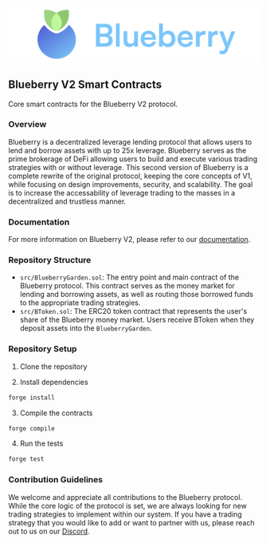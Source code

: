 
![Blueberry Logo](./blueberry-logo.png)
## Blueberry V2 Smart Contracts
Core smart contracts for the Blueberry V2 protocol.

### Overview
Blueberry is a decentralized leverage lending protocol that allows users to lend and borrow assets with up to 25x leverage. Blueberry serves as the prime brokerage of DeFi allowing users to build and execute various trading strategies with or without leverage. This second version of Blueberry is a complete rewrite of the original protocol, keeping the core concepts of V1, while focusing on design improvements, security, and scalability. The goal is to increase the accessability of leverage trading to the masses in a decentralized and trustless manner. 

### Documentation
For more information on Blueberry V2, please refer to our [documentation](https://docs.blueberry.garden/).

### Repository Structure
- `src/BlueberryGarden.sol`: The entry point and main contract of the Blueberry protocol. This contract serves as the money market for lending and borrowing assets, as well as routing those borrowed funds to the appropriate trading strategies.
- `src/BToken.sol`: The ERC20 token contract that represents the user's share of the Blueberry money market. Users receive BToken when they deposit assets into the `BlueberryGarden`.

### Repository Setup
1. Clone the repository

2. Install dependencies
```bash
forge install
```

3. Compile the contracts
```bash
forge compile
```

4. Run the tests
```bash
forge test
```

### Contribution Guidelines
We welcome and appreciate all contributions to the Blueberry protocol. While the core logic of the protocol is set, we are always looking for new trading strategies to implement within our system. If you have a trading strategy that you would like to add or want to partner with us, please reach out to us on our [Discord](https://discord.gg/blueberry).